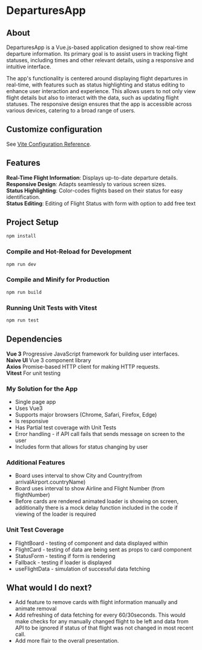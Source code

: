 # DeparturesApp


## About
DeparturesApp is a Vue.js-based application designed to show real-time departure information. Its primary goal is to assist users in tracking flight statuses, including times and other relevant details, using a responsive and intuitive interface.

The app's functionality is centered around displaying flight departures in real-time, with features such as status highlighting and status editing to enhance user interaction and experience. This allows users to not only view flight details but also to interact with the data, such as updating flight statuses. The responsive design ensures that the app is accessible across various devices, catering to a broad range of users.

## Customize configuration

See [Vite Configuration Reference](https://vitejs.dev/config/).

## Features

**Real-Time Flight Information**: Displays up-to-date departure details.  
**Responsive Design**: Adapts seamlessly to various screen sizes.  
**Status Highlighting**: Color-codes flights based on their status for easy identification.  
**Status Editing**: Editing of Flight Status with form with option to add free text

## Project Setup

```sh
npm install
```

### Compile and Hot-Reload for Development

```sh
npm run dev
```

### Compile and Minify for Production

```sh
npm run build
```

### Running Unit Tests with Vitest

```sh
npm run test
```

## Dependencies

**Vue 3** Progressive JavaScript framework for building user interfaces.  
**Naive UI** Vue 3 component library  
**Axios** Promise-based HTTP client for making HTTP requests.  
**Vitest** For unit testing


### My Solution for the App

* Single page app  
* Uses Vue3  
* Supports major browsers (Chrome, Safari, Firefox, Edge)  
* Is responsive  
* Has Partial test coverage with Unit Tests  
* Error handling - if API call fails that sends message on screen to the user  
* Includes form that allows for status changing by user  


### Additional Features

* Board uses interval to show City and Country(from arrivalAirport.countryName)  
* Board uses interval to show Airline and Flight Number (from flightNumber)  
* Before cards are rendered animated loader is showing on screen, additionally there is a mock delay function included in the code if viewing of the loader is required  


### Unit Test Coverage

* FlightBoard - testing of component and data displayed within  
* FlightCard - testing of data are being sent as props to card component  
* StatusForm - testing if form is rendering  
* Fallback - testing if loader is displayed  
* useFlightData - simulation of successful data fetching


## What would I do next?

* Add feature to remove cards with flight information manually and animate removal  
* Add refreshing of data fetching for every 60/30seconds. This would make checks for any manually changed flight to be left and data from API to be ignored if status of that flight was not changed in most recent call.  
* Add more flair to the overall presentation.



